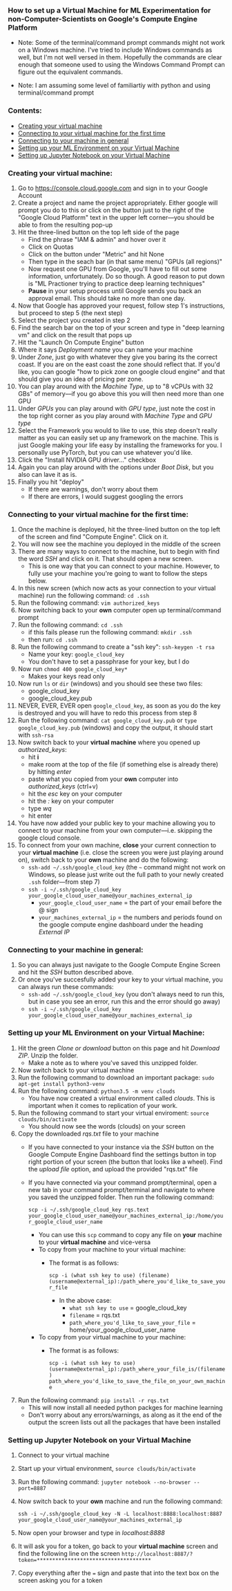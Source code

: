 ### How to set up a Virtual Machine for ML Experimentation for non-Computer-Scientists on Google's Compute Engine Platform

* Note: Some of the terminal/command prompt commands might not work on a Windows machine. I've tried to include Windows commands as well, but I'm not well versed in them. Hopefully the commands are clear enough that someone used to using the Windows Command Prompt can figure out the equivalent commands.

* Note: I am assuming some level of familiartiy with python and using terminal/command prompt

### Contents:
* [Creating your virtual machine](#creating-your-virtual-machine)
* [Connecting to your virtual machine for the first time](#connecting-to-your-virtual-machine-for-the-first-time)
* [Connecting to your machine in general](#connecting-to-your-machine-in-general)
* [Setting up your ML Environment on your Virtual Machine](#setting-up-your-ml-environment-on-your-virtual-machine)
* [Setting up Jupyter Notebook on your Virtual Machine](#setting-up-jupyter-notebook-on-your-virtual-machine)

### Creating your virtual machine:
1. Go to https://console.cloud.google.com and sign in to your Google Account
2. Create a project and name the project appropriately. Either google will prompt you do to this or click on the button just to the right of the "Google Cloud Platform" text in the upper left corner––you should be able to from the resulting pop-up
3. Hit the three-lined button on the top left side of the page
    * Find the phrase "IAM & admin" and hover over it
    * Click on Quotas
    * Click on the button under "Metric" and hit None
    * Then type in the seach bar (in that same menu) "GPUs (all regions)"
    * Now request one GPU from Google, you'll have to fill out some information, unfortunately. Do so though. A good reason to put down is "ML Practioner trying to practice deep learning techniques"
    * **Pause** in your setup process until Google sends you back an approval email. This should take no more than one day.
4. Now that Google has approved your request, follow step 1's instructions, but proceed to step 5 (the next step)
5. Select the project you created in step 2
6. Find the search bar on the top of your screen and type in "deep learning vm" and click on the result that pops up
7. Hit the "Launch On Compute Engine" button
8. Where it says *Deployment name* you can name your machine
9. Under *Zone*, just go with whatever they give you baring its the correct coast. If you are on the east coast the zone should reflect that. If you'd like, you can google "how to pick zone on google cloud engine" and that should give you an idea of pricing per zone.
10. You can play around with the *Machine Type*, up to "8 vCPUs with 32 GBs" of memory––if you go above this you will then need more than one GPU
11. Under *GPUs* you can play around with *GPU type*, just note the cost in the top right corner as you play around with *Machine Type* and *GPU type*
12. Select the Framework you would to like to use, this step doesn't really matter as you can easily set up any framework on the machine. This is just Google making your life easy by installing the frameworks for you. I personally use PyTorch, but you can use whatever you'd like.
13. Click the "Install NVIDIA GPU driver..." checkbox
14. Again you can play around with the options under *Boot Disk*, but you also can lave it as is.
15. Finally you hit "deploy"
    * If there are warnings, don't worry about them
    * If there are errors, I would suggest googling the errors

### Connecting to your virtual machine for the first time:
1. Once the machine is deployed, hit the three-lined button on the top left of the screen and find "Compute Engine". Click on it.
2. You will now see the machine you deployed in the middle of the screen
3. There are many ways to connect to the machine, but to begin with find the word *SSH* and click on it. That should open a new screen.
    * This is one way that you can connect to your machine. However, to fully use your machine you're going to want to follow the steps below.
4. In this new screen (which now acts as your connection to your virtual machine) run the following command: `cd .ssh`
5. Run the following command: `vim authorized_keys`
6. Now switching back to your **own** computer open up terminal/command prompt
7. Run the following command: `cd .ssh`
    * if this fails please run the following command: `mkdir .ssh`
    * then run: `cd .ssh`
8. Run the following command to create a "ssh key": `ssh-keygen -t rsa`
    * Name your key: `google_cloud_key`
    * You don't have to set a passphrase for your key, but I do
9. Now run `chmod 400 google_cloud_key*`
    * Makes your keys read only
10. Now run `ls` or `dir` (windows) and you should see these two files:
    * google_cloud_key
    * google_cloud_key.pub
11. NEVER, EVER, EVER open `google_cloud_key`, as soon as you do the key is destroyed and you will have to redo this process from step 8
12. Run the following command: `cat google_cloud_key.pub` or `type google_cloud_key.pub` (windows) and copy the output, it should start with `ssh-rsa`
13. Now switch back to your **virtual machine** where you opened up *authorized_keys*:
    * hit **i**
    * make room at the top of the file (if something else is already there) by hitting *enter* 
    * paste what you copied from your **own** computer into *authorized_keys* (ctrl+v)
    * hit the *esc* key on your computer
    * hit the *:* key on your computer
    * type *wq*
    * hit enter
14. You have now added your public key to your machine allowing you to connect to your machine from your own computer––i.e. skipping the google cloud console.
15. To connect from your own machine, **close** your current connection to your **virtual machine** (i.e. close the screen you were just playing around on), switch back to your **own** machine and do the following:
    * `ssh-add ~/.ssh/google_cloud_key` (the `~` command might not work on Windows, so please just write out the full path to your newly created `.ssh` folder––from step 7)
    * `ssh -i ~/.ssh/google_cloud_key your_google_cloud_user_name@your_machines_external_ip`
        - `your_google_cloud_user_name` = the part of your email before the @ sign
        - `your_machines_external_ip` = the numbers and periods found on the google compute engine dashboard under the heading *External IP*

### Connecting to your machine in general:
1. So you can always just navigate to the Google Compute Engine Screen and hit the *SSH* button described above.
2. Or once you've succesfully added your key to your virtual machine, you can always run these commands:
    * `ssh-add ~/.ssh/google_cloud_key` (you don't always need to run this, but in case you see an error, run this and the error should go away)
    * `ssh -i ~/.ssh/google_cloud_key your_google_cloud_user_name@your_machines_external_ip`

### Setting up your ML Environment on your Virtual Machine:
1. Hit the green *Clone or download* button on this page and hit *Download ZIP*. Unzip the folder.
    * Make a note as to where you've saved this unzipped folder.
2. Now switch back to your virtual machine
2. Run the following command to download an important package: `sudo apt-get install python3-venv`
3. Run the following command: `python3.5 -m venv clouds`
    * You have now created a virtual environment called *clouds*. This is important when it comes to replication of your work.
4. Run the following command to start your virtual enviroment: `source clouds/bin/activate`
    * You should now see the words (clouds) on your screen
5. Copy the downloaded *rqs.txt* file to your machine
    * If you have connected to your instance via the *SSH* button on the Google Compute Engine Dashboard find the settings button in top right portion of your screen (the button that looks like a wheel). Find the *upload file* option, and upload the provided "rqs.txt" file
    * If you have connected via your command prompt/terminal, open a new tab in your command prompt/terminal and navigate to where you saved the unzipped folder. Then run the following command:

        `scp -i ~/.ssh/google_cloud_key rqs.text your_google_cloud_user_name@your_machines_external_ip:/home/your_google_cloud_user_name`
        - You can use this `scp` command to copy any file on **your** machine to your **virtual machine** and vice-versa
        - To copy from your machine to your virtual machine:
            * The format is as follows: 

                `scp -i (what ssh key to use) (filename) (username@external_ip):/path_where_you'd_like_to_save_your_file`
                *  In the above case:
                    + `what ssh key to use` = google_cloud_key
                    + `filename` = rqs.txt
                    + `path_where_you'd_like_to_save_your_file` = home/your_google_cloud_user_name
        - To copy from your virtual machine to your machine:
            * The format is as follows: 

                `scp -i (what ssh key to use) (username@external_ip):/path_where_your_file_is/(filename) path_where_you'd_like_to_save_the_file_on_your_own_machine`
6. Run the following command: `pip install -r rqs.txt`
    * This will now install all needed python packges for machine learning
    * Don't worry about any errors/warnings, as along as it the end of the output the screen lists out all the packages that have been installed

### Setting up Jupyter Notebook on your Virtual Machine
1. Connect to your virtual machine
2. Start up your virtual environment, `source clouds/bin/activate`
3. Run the following command: `jupyter notebook --no-browser --port=8887`
4. Now switch back to your **own** machine and run the following command: 

    `ssh -i ~/.ssh/google_cloud_key -N -L localhost:8888:localhost:8887 your_google_cloud_user_name@your_machines_external_ip`
5. Now open your browser and type in *localhost:8888*
6. It will ask you for a token, go back to your **virtual machine** screen and find the following line on the screen `http://localhost:8887/?token=*************************************`
7. Copy everything after the `=` sign and paste that into the text box on the screen asking you for a token
